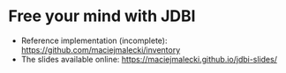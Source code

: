 # Free your mind with JDBI

* Reference implementation (incomplete): https://github.com/maciejmalecki/inventory
* The slides available online: https://maciejmalecki.github.io/jdbi-slides/
